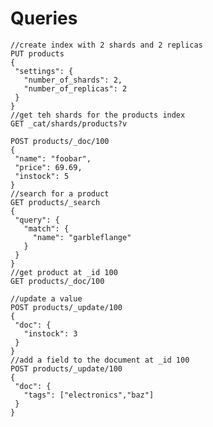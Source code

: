 # Queries
    //create index with 2 shards and 2 replicas
    PUT products
    {
     "settings": {
       "number_of_shards": 2,
       "number_of_replicas": 2
     }
    }
    //get teh shards for the products index
    GET _cat/shards/products?v
    
    POST products/_doc/100
    {
     "name": "foobar",
     "price": 69.69,
     "instock": 5
    }
    //search for a product
    GET products/_search
    {
     "query": {
       "match": {
         "name": "garbleflange"
       }
     }
    }
    //get product at _id 100
    GET products/_doc/100
    
    //update a value
    POST products/_update/100
    {
     "doc": {
       "instock": 3
     }
    }
    //add a field to the document at _id 100
    POST products/_update/100
    {
     "doc": {
       "tags": ["electronics","baz"]
     }
    }